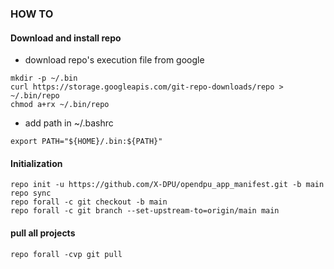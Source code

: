 ### HOW TO


#### Download and install repo

* download repo's execution file from google
```
mkdir -p ~/.bin
curl https://storage.googleapis.com/git-repo-downloads/repo > ~/.bin/repo
chmod a+rx ~/.bin/repo
```
* add path in ~/.bashrc
```
export PATH="${HOME}/.bin:${PATH}"
```


#### Initialization

```
repo init -u https://github.com/X-DPU/opendpu_app_manifest.git -b main
repo sync
repo forall -c git checkout -b main
repo forall -c git branch --set-upstream-to=origin/main main
```



#### pull all projects
```
repo forall -cvp git pull
```